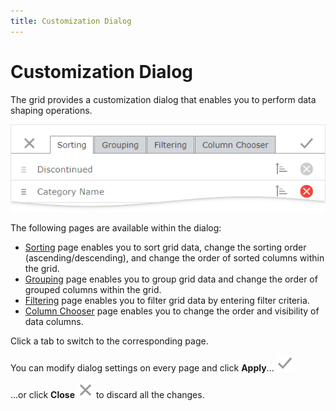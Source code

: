 ```yaml
---
title: Customization Dialog
---
```

# Customization Dialog
The grid provides a customization dialog that enables you to perform data shaping operations.

![eud-grid-customizationdialog-overview](../../../images/grid-customizationdialog-overview.png)

The following pages are available within the dialog:
* [Sorting](sorting-page.md) page enables you to sort grid data, change the sorting order (ascending/descending), and change the order of sorted columns within the grid.
* [Grouping](grouping-page.md) page enables you to group grid data and change the order of grouped columns within the grid.
* [Filtering](filtering-page.md) page enables you to filter grid data by entering filter criteria.
* [Column Chooser](column-chooser.md) page enables you to change the order and visibility of data columns.

Click a tab to switch to the corresponding page.

You can modify dialog settings on every page and click **Apply**... ![eud-grid-customizationdialog-apply-button](../../../images/grid-customizationdialog-apply.png)  

...or click **Close** ![eud-grid-customizationdialog-close-button](../../../images/grid-customizationdialog-close.png) to discard all the changes.






 



